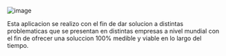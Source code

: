 ![image](https://github.com/user-attachments/assets/bede8a75-6859-45b5-b1ea-567862c0f42e)


Esta aplicacion se realizo con el fin de dar solucion a distintas problematicas que se presentan en distintas empresas a nivel mundial con el fin de ofrecer una soluccion 100% medible y viable en lo largo del tiempo.

